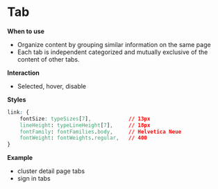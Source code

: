 # Tab

**When to use**

* Organize content by grouping similar information on the same page 
* Each tab is independent categorized and mutually exclusive of the content of other tabs. 

**Interaction**

* Selected, hover, disable

**Styles**

```css
link: {
    fontSize: typeSizes[7],            // 13px
    lineHeight: typeLineHeight[7],     // 18px
    fontFamily: fontFamilies.body,     // Helvetica Neue
    fontWeight: fontWeights.regular,   // 400
}
```

**Example**

* cluster detail page tabs
* sign in tabs 



